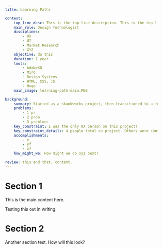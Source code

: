 ```yaml
---
title: Learning Paths

context:
    top_line_desc: This is the top line description. This is the top line description. This is the top line description. This is the top line description. This is the top line description.
    main_role: Design Technologist
    disciplines: 
        - UX
        - UI
        - Market Research
        - XYZ
    objective: do this
    duration: 1 year
    tools: 
        - AdobeXD
        - Miro
        - Design Systems
        - HTML, CSS, JS
        - Hugo
    main_image: learning-path-main.PNG

background:
    summary: Started as a skunkworks project, then transitioned to a full-fledged product collaborating across organizations.
    problems:
        - 1 pr
        - 2 prob
        - 3 problmes
    key_constraint: I was the only UX person on this project!
    key_constraint_details: 4 people total on project. Others were content and technical only -- experts in their own right.
    accomplishments:    
        - x
        - yf
        - zf
    how_might_we: How might we do xyz best?

review: this and that. content.
---
```


# Section 1
This is the main content here.

Testing this out in writing. 

# Section 2
Another section test.
How will this look?

